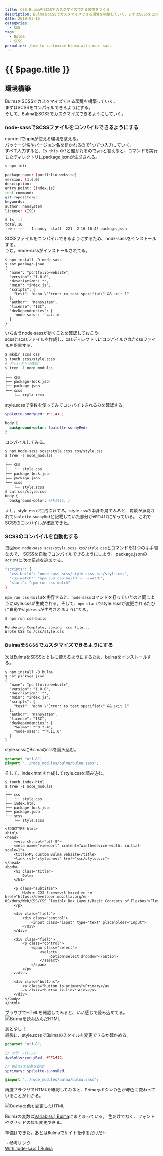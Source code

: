 ```yaml
---
title: CSS BulmaをSCSSでカスタマイズできる環境をつくる
description: BulmaをSCSSでカスタマイズできる環境を構築していく。まずはSCSSをコンパイルできるようにする。そして、BulmaをSCSSでカスタマイズできるようにしていく。
date: 2019-02-16
categories:
  - CSS
tags:
  - Bulma
  - SCSS  
permalink: /how-to-customize-bluma-with-node-sass
---
```

# {{ $page.title }}

<PostMeta/>

## 環境構築
BulmaをSCSSでカスタマイズできる環境を構築していく。  
まずはSCSSをコンパイルできるようにする。  
そして、BulmaをSCSSでカスタマイズできるようにしていく。

### node-sassでSCSSファイルをコンパイルできるようにする
npm initでnpmが使える環境を整える。  
パッケージ名やバージョン名を聞かれるので1つずつ入力していく。  
すべて入力すると、`Is this OK?`と聞かれるので`yes`と答えると、コマンドを実行したディレクトリにpackage.jsonが生成される。

``` bash
$ npm init

package name: (portfolio-website) 
version: (1.0.0) 
description: 
entry point: (index.js) 
test command: 
git repository: 
keywords: 
author: nansystem
license: (ISC) 

$ ls -lt
total 16
-rw-r--r--  1 nancy  staff  221  2 16 16:45 package.json
```

SCSSファイルをコンパイルできるようにするため、node-sassをインストールする。  
うむ。node-sassがインストールされてる。
``` bash{14}
$ npm install -D node-sass
$ cat package.json 
{
  "name": "portfolio-website",
  "version": "1.0.0",
  "description": "",
  "main": "index.js",
  "scripts": {
    "test": "echo \"Error: no test specified\" && exit 1"
  },
  "author": "nansystem",
  "license": "ISC",
  "devDependencies": {
    "node-sass": "^4.11.0"
  }
}
```

いちおうnode-sassが動くことを確認しておこう。  
scssにscssファイルを作成し、cssディレクトリにコンパイルされたcssファイルを配置する。
``` bash
$ mkdir scss css
$ touch scss/style.scss
# ディレクトリ確認
$ tree -I node_modules
.
├── css
├── package-lock.json
├── package.json
└── scss
    └── style.scss
```

style.scssで変数を使ってみてコンパイルされるのを確認する。
``` scss
$palette-sunnyRed: #FF141C;

body {
  background-color: $palette-sunnyRed;
}
```

コンパイルしてみる。
``` bash
$ npx node-sass scss/style.scss css/style.css
$ tree -I node_modules
.
├── css
│   └── style.css
├── package-lock.json
├── package.json
└── scss
    └── style.scss
$ cat css/style.css 
body {
  background-color: #FF141C; }
```
よし。style.cssが生成されてる。style.cssの中身を見てみると、変数が展開されて`$palette-sunnyRed`と記載していた部分が`#FF141C`になっている。
これでSCSSのコンパイルが確認できた。

### SCSSのコンパイルを自動化する
毎回`npx node-sass scss/style.scss css/style.css`とコマンドを打つのは手間なので、
SCSSを自動でコンパイルできるようにしよう。
package.jsonのscriptsに次の記述を追加する。

``` sh
"scripts": {
  "css-build": "node-sass scss/style.scss css/style.css",
  "css-watch": "npm run css-build -- --watch",
  "start": "npm run css-watch"
}
```

`npm run css-build`を実行すると、`node-sass`コマンドを打っていたのと同じようにstyle.cssが生成される。そして、`npm start`でstyle.scssが変更されるたびに自動でstyle.cssが生成されるようになる。

``` sh
$ npm run css-build

Rendering Complete, saving .css file...
Wrote CSS to /css/style.css
```

### BulmaをSCSSでカスタマイズできるようにする
次はBulmaをSCSSとともに使えるようにするため、bulmaをインストールする。

``` bash{14}
$ npm install -D bulma
$ cat package.json 
{
  "name": "portfolio-website",
  "version": "1.0.0",
  "description": "",
  "main": "index.js",
  "scripts": {
    "test": "echo \"Error: no test specified\" && exit 1"
  },
  "author": "nansystem",
  "license": "ISC",
  "devDependencies": {
    "bulma": "^0.7.4",
    "node-sass": "^4.11.0"
  }
}
```

style.scssにBulmaのcssを読み込む。

``` scss
@charset "utf-8";
@import "../node_modules/bulma/bulma.sass";
```

そして、index.htmlを作成してstyle.cssを読み込む。
``` sh{6}
$ touch index.html
$ tree -I node_modules
.
├── css
│   └── style.css
├── index.html
├── package-lock.json
├── package.json
└── scss
    └── style.scss
```

``` html{7}
<!DOCTYPE html>
<html>
<head>
    <meta charset="utf-8">
    <meta name="viewport" content="width=device-width, initial-scale=1">
    <title>My custom Bulma website</title>
    <link rel="stylesheet" href="css/style.css">
</head>
<body>
    <h1 class="title">
        Bulma
    </h1>

    <p class="subtitle">
        Modern CSS framework based on <a href="https://developer.mozilla.org/en-US/docs/Web/CSS/CSS_Flexible_Box_Layout/Basic_Concepts_of_Flexbox">Flexbox</a>
    </p>

    <div class="field">
        <div class="control">
            <input class="input" type="text" placeholder="Input">
        </div>
    </div>

    <div class="field">
        <p class="control">
            <span class="select">
                <select>
                    <option>Select dropdown</option>
                </select>
            </span>
        </p>
    </div>

    <div class="buttons">
        <a class="button is-primary">Primary</a>
        <a class="button is-link">Link</a>
    </div>
</body>
</html>
```

ブラウザでHTMLを確認してみると、いい感じで読み込めてる。
![Bulmaを読み込んだHTML](./bluma-site.png)

あと少し！  
最後に、style.scssでBulmaのスタイルを変更できるか確かめる。

``` scss
@charset "utf-8";

// カラーパレット
$palette-sunnyRed: #FF141C;

// Bulmaの変数を指定
$primary: $palette-sunnyRed;

@import "../node_modules/bulma/bulma.sass";
```

再度ブラウザでHTMLを確認してみると、Primaryボタンの色が赤色に変わっていることがわかる。

![Bulmaの色を変更したHTML](./bluma-site-changed.png)

Bulmaの変数は[Variables | Bulma](https://bulma.io/documentation/customize/variables/)にまとまっている。
色だけでなく、フォントやグリッドの幅も変更できる。

準備はできた。あとはBulmaでサイトを作るだけだ✨


・参考リンク  
[With node-sass | Bulma](https://bulma.io/documentation/customize/with-node-sass/)
